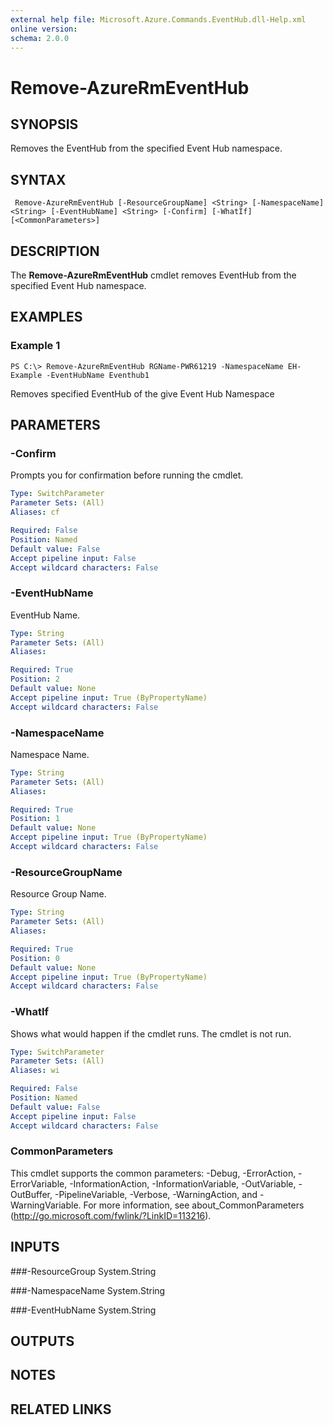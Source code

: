 ```yaml
---
external help file: Microsoft.Azure.Commands.EventHub.dll-Help.xml
online version: 
schema: 2.0.0
---
```


# Remove-AzureRmEventHub

## SYNOPSIS
Removes the EventHub from the specified Event Hub namespace.

## SYNTAX

```
 Remove-AzureRmEventHub [-ResourceGroupName] <String> [-NamespaceName] <String> [-EventHubName] <String> [-Confirm] [-WhatIf] [<CommonParameters>]
```

## DESCRIPTION
The **Remove-AzureRmEventHub** cmdlet removes EventHub from the specified Event Hub namespace.

## EXAMPLES

### Example 1
```
PS C:\> Remove-AzureRmEventHub RGName-PWR61219 -NamespaceName EH-Example -EventHubName Eventhub1
```

Removes specified EventHub of the give Event Hub Namespace

## PARAMETERS

### -Confirm
Prompts you for confirmation before running the cmdlet.

```yaml
Type: SwitchParameter
Parameter Sets: (All)
Aliases: cf

Required: False
Position: Named
Default value: False
Accept pipeline input: False
Accept wildcard characters: False
```

### -EventHubName
EventHub Name.

```yaml
Type: String
Parameter Sets: (All)
Aliases: 

Required: True
Position: 2
Default value: None
Accept pipeline input: True (ByPropertyName)
Accept wildcard characters: False
```

### -NamespaceName
Namespace Name.

```yaml
Type: String
Parameter Sets: (All)
Aliases: 

Required: True
Position: 1
Default value: None
Accept pipeline input: True (ByPropertyName)
Accept wildcard characters: False
```

### -ResourceGroupName
Resource Group Name.

```yaml
Type: String
Parameter Sets: (All)
Aliases: 

Required: True
Position: 0
Default value: None
Accept pipeline input: True (ByPropertyName)
Accept wildcard characters: False
```

### -WhatIf
Shows what would happen if the cmdlet runs.
The cmdlet is not run.

```yaml
Type: SwitchParameter
Parameter Sets: (All)
Aliases: wi

Required: False
Position: Named
Default value: False
Accept pipeline input: False
Accept wildcard characters: False
```

### CommonParameters
This cmdlet supports the common parameters: -Debug, -ErrorAction, -ErrorVariable, -InformationAction, -InformationVariable, -OutVariable, -OutBuffer, -PipelineVariable, -Verbose, -WarningAction, and -WarningVariable. For more information, see about_CommonParameters (http://go.microsoft.com/fwlink/?LinkID=113216).

## INPUTS

###-ResourceGroup
 System.String

###-NamespaceName
 System.String

###-EventHubName
 System.String

## OUTPUTS

## NOTES

## RELATED LINKS

